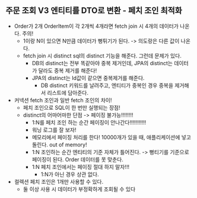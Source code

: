 ## 주문 조회 V3 엔티티를 DTO로 변환 - 페치 조인 최적화
- Order가 2개 OrderItem이 각 2개씩 4개라면 fetch join 시 4개의 데이터가 나온다. 주의!
  - 1이랑 N이 있으면 N만큼 데이터가 뻥튀기가 된다. -> 의도랑은 다른 값이 나온다.
  - fetch join 시 distinct sql의 distinct 기능을 해준다. 그런데 문제가 있다.
    - DB의 distinct는 전부 똑같아야 중복 제거인데, JPA의 distinct는 데이터가 달라도 중복 제거를 해준다! 
    - JPA의 distinct는 Id값이 같으면 중복제거를 해준다.
      - DB distinct 키워드를 날려주고, 엔티티가 중복인 경우 중복을 제거해서 리스트에 담아준다.
- 커넥션 fetch 조인과 일반 fetch 조인의 차이!
  - 페치 조인으로 SQL이 한 번만 실행되는 장점!
  - distinct의 어마어마한 단점 -> 페이징 불가능!!!!!!!!
    - 1:N를 페치 조인 하는 순간 페이징이 안나간다!!!!!!!!!!!
    - 워닝 로그를 잘 보자!
    - 메모리에서 페이징 처리를 한다! 10000개가 있을 때, 애플리케이션에 넣고 돌린다. out of memory!
    - 1:N 조인하는 순간 엔티티의 기준 자체가 틀어진다. -> 뻥티기를 기준으로 페이징이 된다. Order 데이터를 못 맞춘다.
    - 1:N 페치 조인에서는 페이징 절대 하지 말자!!!
      - 1:N가 아닌 경우 상관 없다.
- 컬렉션 페치 조인은 1개만 사용할 수 있다.
  - 둘 이상 사용 시 데이터가 부정확하게 조회될 수 있다